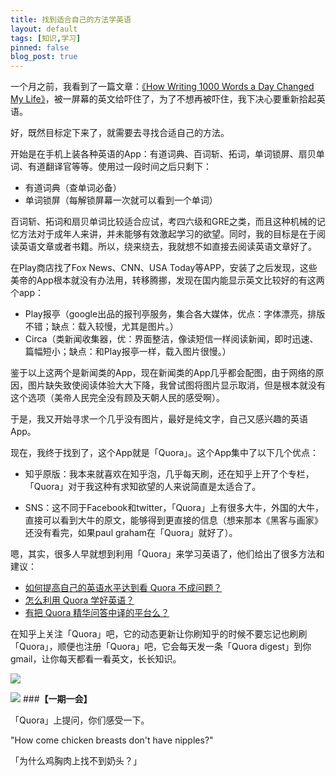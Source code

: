```yaml
---
title: 找到适合自己的方法学英语
layout: default
tags: [知识,学习]
pinned: false
blog_post: true
---
```


一个月之前，我看到了一篇文章：[《How Writing 1000 Words a Day Changed My Life》](https://medium.com/on-publishing/3895f4d045d2)，被一屏幕的英文给吓住了，为了不想再被吓住，我下决心要重新拾起英语。

好，既然目标定下来了，就需要去寻找合适自己的方法。

开始是在手机上装各种英语的App：有道词典、百词斩、拓词，单词锁屏、扇贝单词、有道翻译官等等。使用过一段时间之后只剩下：

- 有道词典（查单词必备）
- 单词锁屏（每解锁屏幕一次就可以看到一个单词）

百词斩、拓词和扇贝单词比较适合应试，考四六级和GRE之类，而且这种机械的记忆方法对于成年人来讲，并未能够有效激起学习的欲望。同时，我的目标是在于阅读英语文章或者书籍。所以，绕来绕去，我就想不如直接去阅读英语文章好了。

在Play商店找了Fox News、CNN、USA Today等APP，安装了之后发现，这些美帝的App根本就没有办法用，转移腾挪，发现在国内能显示英文比较好的有这两个app：

- Play报亭（google出品的报刊亭服务，集合各大媒体，优点：字体漂亮，排版不错；缺点：载入较慢，尤其是图片。）
- Circa（类新闻收集器，优：界面整洁，像读短信一样阅读新闻，即时迅速、篇幅短小；缺点：和Play报亭一样，载入图片很慢。）

鉴于以上这两个是新闻类的App，现在新闻类的App几乎都会配图，由于网络的原因，图片缺失致使阅读体验大大下降，我曾试图将图片显示取消，但是根本就没有这个选项（美帝人民完全没有顾及天朝人民的感受啊）。

于是，我又开始寻求一个几乎没有图片，最好是纯文字，自己又感兴趣的英语App。

现在，我终于找到了，这个App就是「Quora」。这个App集中了以下几个优点：

- 知乎原版：我本来就喜欢在知乎泡，几乎每天刷，还在知乎上开了个专栏，「Quora」对于我这种有求知欲望的人来说简直是太适合了。

- SNS：这不同于Facebook和twitter，「Quora」上有很多大牛，外国的大牛，直接可以看到大牛的原文，能够得到更直接的信息（想来那本《黑客与画家》还没有看完，如果paul graham在「Quora」就好了）。

嗯，其实，很多人早就想到利用「Quora」来学习英语了，他们给出了很多方法和建议：

- [如何提高自己的英语水平达到看 Quora 不成问题？](http://www.zhihu.com/question/22447974)
- [怎么利用 Quora 学好英语？](http://www.zhihu.com/question/20499502)
- [有把 Quora 精华问答中译的平台么？](http://www.zhihu.com/question/21164278/answer/23156324?utm_source=weibo&utm_medium=weibo_share&utm_content=share_answer&utm_campaign=share_button)

在知乎上关注「Quora」吧，它的动态更新让你刷知乎的时候不要忘记也刷刷「Quora」，顺便也注册「Quora」吧，它会每天发一条「Quora digest」到你gmail，让你每天都看一看英文，长长知识。


![](http://cnfeat.qiniudn.com/%E5%9B%BE%E5%83%8F%20000.png)

![](http://cnfeat.qiniudn.com/%E5%9B%BE%E5%83%8F%202014-03-27-00-56.png)
###**【一期一会】**

「Quora」上提问，你们感受一下。

"How come chicken breasts don't have nipples?"

「为什么鸡胸肉上找不到奶头？」





